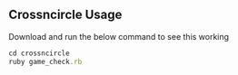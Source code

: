 ## Crossncircle Usage
Download and run the below command to see this working

```ruby
cd crossncircle
ruby game_check.rb
```
